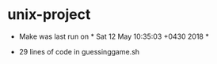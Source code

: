 # unix-project
* Make was last run on * Sat 12 May 10:35:03 +0430 2018 *

* 29 lines of code in guessinggame.sh
